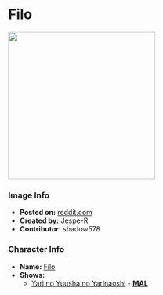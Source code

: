# Filo

<img src="https://raw.githubusercontent.com/shadow578/Project-Padoru/master/Padoru/U_Jespe-R/shield-hero-filo.png" height="300">

### Image Info
* **Posted on:**     [reddit.com](https://www.reddit.com/r/Padoru/comments/h7tzky/daily_padoru_164_filo_the_rising_of_the_shield/)
* **Created by:**    [Jespe-R](https://github.com/shadow578/Project-Padoru/blob/master/table-of-contents/creators/JespeR.md)
* **Contributor:**   shadow578

### Character Info
* **Name:**   [Filo](https://myanimelist.net/character/112909)
* **Shows:**
  * [Yari no Yuusha no Yarinaoshi](https://github.com/shadow578/Project-Padoru/blob/master/table-of-contents/shows/YarinoYuushanoYarinaoshi.md) - [__MAL__](https://myanimelist.net/manga/108166/Yari_no_Yuusha_no_Yarinaoshi)


